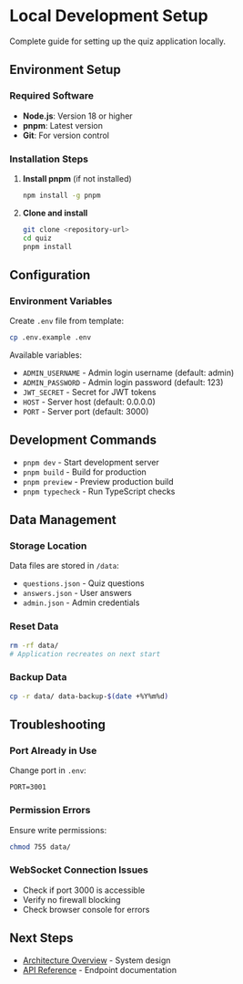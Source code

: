 # Local Development Setup

Complete guide for setting up the quiz application locally.

## Environment Setup

### Required Software

- **Node.js**: Version 18 or higher
- **pnpm**: Latest version
- **Git**: For version control

### Installation Steps

1. **Install pnpm** (if not installed)
   ```bash
   npm install -g pnpm
   ```

2. **Clone and install**
   ```bash
   git clone <repository-url>
   cd quiz
   pnpm install
   ```

## Configuration

### Environment Variables

Create `.env` file from template:
```bash
cp .env.example .env
```

Available variables:
- `ADMIN_USERNAME` - Admin login username (default: admin)
- `ADMIN_PASSWORD` - Admin login password (default: 123)  
- `JWT_SECRET` - Secret for JWT tokens
- `HOST` - Server host (default: 0.0.0.0)
- `PORT` - Server port (default: 3000)

## Development Commands

- `pnpm dev` - Start development server
- `pnpm build` - Build for production
- `pnpm preview` - Preview production build
- `pnpm typecheck` - Run TypeScript checks

## Data Management

### Storage Location

Data files are stored in `/data`:
- `questions.json` - Quiz questions
- `answers.json` - User answers
- `admin.json` - Admin credentials

### Reset Data

```bash
rm -rf data/
# Application recreates on next start
```

### Backup Data

```bash
cp -r data/ data-backup-$(date +%Y%m%d)
```

## Troubleshooting

### Port Already in Use

Change port in `.env`:
```
PORT=3001
```

### Permission Errors

Ensure write permissions:
```bash
chmod 755 data/
```

### WebSocket Connection Issues

- Check if port 3000 is accessible
- Verify no firewall blocking
- Check browser console for errors

## Next Steps

- [Architecture Overview](architecture.md) - System design
- [API Reference](api.md) - Endpoint documentation
